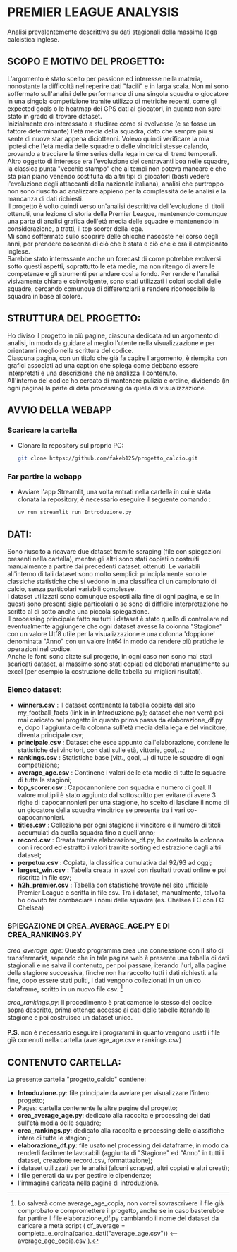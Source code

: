 # PREMIER LEAGUE ANALYSIS
Analisi prevalentemente descrittiva su dati stagionali della massima lega calcistica inglese.

## SCOPO E MOTIVO DEL PROGETTO:
L'argomento è stato scelto per passione ed interesse nella materia, nonostante la difficoltà nel reperire dati "facili" e in larga scala.
Non mi sono soffermato sull'analisi delle performance di una singola squadra o giocatore in una singola competizione tramite utilizzo di metriche recenti, come gli expected goals o le heatmap dei GPS dati ai giocatori, in quanto non sarei stato in grado di trovare dataset. <br>
Inizialmente ero interessato a studiare come si evolvesse (e se fosse un fattore determinante) l'età media della squadra, dato che sempre più si sente di nuove star appena diciottenni. Volevo quindi verificare la mia ipotesi che l'età media delle squadre o delle vincitrici stesse calando, provando a tracciare la time series della lega in cerca di trend temporali. <br>
Altro oggetto di interesse era l'evoluzione del centravanti boa nelle squadre, la classica punta "vecchio stampo" che ai tempi non poteva mancare e che sta pian piano venendo sostituita da altri tipi di giocatori (basti vedere l'evoluzione degli attaccanti della nazionale italiana), analisi che purtroppo non sono riuscito ad analizzare appieno per la complessità delle analisi e la mancanza di dati richiesti. <br>
Il progetto è volto quindi verso un'analisi descrittiva dell'evoluzione di titoli ottenuti, una lezione di storia della Premier League, mantenendo comunque una parte di analisi grafica dell'età media delle squadre e mantenendo in considerazione, a tratti, il top scorer della lega. <br>
Mi sono soffermato sullo scoprire delle chicche nascoste nel corso degli anni, per prendere coscenza di ciò che è stata e ciò che è ora il campionato inglese. <br>
Sarebbe stato interessante anche un forecast di come potrebbe evolversi sotto questi aspetti, soprattutto le età medie, ma non ritengo di avere le competenze e gli strumenti per andare così a fondo.
Per rendere l'analisi visivamente chiara e coinvolgente, sono stati utilizzati i colori sociali delle squadre, cercando comunque di differenziarli e rendere riconoscibile la squadra in base al colore.

## STRUTTURA DEL PROGETTO:
Ho diviso il progetto in più pagine, ciascuna dedicata ad un argomento di analisi, in modo da guidare al meglio l'utente nella visualizzazione e per orientarmi meglio nella scrittura del codice. <br> Ciascuna pagina, con un titolo che già fa capire l'argomento, è riempita con grafici associati ad una caption che spiega come debbano essere interpretati e una descrizione che ne analizza il contenuto. <br>
All'interno del codice ho cercato di mantenere pulizia e ordine, dividendo (in ogni pagina) la parte di data processing da quella di visualizzazione.

## AVVIO DELLA WEBAPP

### Scaricare la cartella
 - Clonare la repository sul proprio PC:
   
     ```bash
     git clone https://github.com/fakeb125/progetto_calcio.git
     ```
     
### Far partire la webapp
 - Avviare l'app Streamlit, una volta entrati nella cartella in cui è stata clonata la repository, è necessario eseguire il seguente comando  :
   
     ```bash
     uv run streamlit run Introduzione.py
     ```

## DATI:
Sono riuscito a ricavare due dataset tramite scraping (file con spiegazioni presenti nella cartella), mentre gli altri sono stati copiati o costruiti manualmente a partire dai precedenti dataset.
ottenuti. Le variabili all'interno di tali dataset sono molto semplici: principlamente sono le classiche statistiche che si vedono in una classifica di un campionato di calcio, senza particolari variabili complesse. <br>
I dataset utilizzati sono comunque esposti alla fine di ogni pagina, e se in questi sono presenti sigle particolari o se sono di difficile interpretazione ho scritto al di sotto anche una piccola spiegazione.<br>
Il processing principale fatto su tutti i dataset è stato quello di controllare ed eventualmente aggiungere che ogni dataset avesse la colonna "Stagione" con un valore Utf8 utile per la visualizzazione e una colonna 'doppione' denominata "Anno" con un valore Int64 in modo da rendere più pratiche le operazioni nel codice.<br>
Anche le fonti sono citate sul progetto, in ogni caso non sono mai stati scaricati dataset, al massimo sono stati copiati ed eleborati manualmente su excel (per esempio la costruzione delle tabella sui migliori risultati).
### Elenco dataset:
- **winners.csv** : Il dataset contenente la tabella copiata dal sito my_football_facts (link in in Introduzione.py); dataset che non verrà poi mai caricato nel progetto in quanto prima passa da elaborazione_df.py e, dopo l'aggiunta della colonna sull'età media della lega e del vincitore, diventa principale.csv;
- **principale.csv** : Dataset che esce appunto dall'elaborazione, contiene le statistiche dei vincitori, con dati sulle età, vittorie, goal,...;
- **rankings.csv** : Statistiche base (vitt., goal,...) di tutte le squadre di ogni competizione;
- **average_age.csv** : Continene i valori delle età medie di tutte le squadre di tutte le stagioni;
- **top_scorer.csv** : Capocannoniere con squadra e numero di goal. Il valore multipli è stato aggiunto dal sottoscritto per evitare di avere 3 righe di capocannonieri per una stagione, ho scelto di lasciare il nome di un giocatore della squadra vincitrice se presente tra i vari co-capocannonieri.
- **titles.csv** : Colleziona per ogni stagione il vincitore e il numero di titoli accumulati da quella squadra fino a quell'anno;
- **record.csv** : Creata tramite elaborazione_df.py, ho costruito la colonna con i record ed estratto i valori tramite sorting ed estrazione dagli altri dataset;
- **perpetua.csv** : Copiata, la classifica cumulativa dal 92/93 ad oggi;
- **largest_win.csv** : Tabella creata in excel con risultati trovati online e poi riscritta in file csv;
- **h2h_premier.csv** : Tabella con statistiche trovate nel sito ufficiale Premier League e scritta in file csv.
Tra i dataset, manualmente, talvolta ho dovuto far combaciare i nomi delle squadre (es. Chelsea FC con FC Chelsea)

### SPIEGAZIONE DI CREA_AVERAGE_AGE.PY E DI CREA_RANKINGS.PY
*crea_average_age*:
Questo programma crea una connessione con il sito di transfermarkt, sapendo che in tale pagina web è presente una tabella di dati stagionali e ne salva il contenuto, per poi passare, iterando l'url, alla pagine della stagione successiva, finche non ha raccolto tutti i dati richiesti. alla fine, dopo essere stati puliti, i dati vengono collezionati in un unico dataframe, scritto in un nuovo file csv. [^1]

*crea_rankings.py*:
Il procedimento è praticamente lo stesso del codice sopra descritto, prima ottengo accesso ai dati delle tabelle iterando la stagione e poi costruisco un dataset unico.<br><br>
**P.S.** non è necessario eseguire i programmi in quanto vengono usati i file già conenuti nella cartella (average_age.csv e rankings.csv) 

[^1]:Lo salverà come average_age_copia, non vorrei sovrascrivere il file già comprobato e compromettere il progetto, anche se in caso basterebbe far partire il file elaborazione_df.py cambiando il nome del dataset da caricare a metà script (  df_average = completa_e_ordina(carica_dati("average_age.csv"))   <-- average_age_copia.csv  ).

## CONTENUTO CARTELLA:
La presente cartella "progetto_calcio" contiene:
- **Introduzione.py**: file principale da avviare per visualizzare l'intero progetto;
- Pages: cartella contenente le altre pagine del progetto;
- **crea_average_age.py**: dedicato alla raccolta e processing dei dati sull'età media delle squadre;
- **crea_rankings.py**: dedicato alla raccolta e processing delle classifiche intere di tutte le stagioni;
- **elaborazione_df.py**: file usato nel processing dei dataframe, in modo da renderli facilmente lavorabili 
        (aggiunta di "Stagione" ed "Anno" in tutti i dataset, creazione record.csv, formattazione);
- i dataset utilizzati per le analisi (alcuni scraped, altri copiati e altri creati);
- i file generati da uv per gestire le dipendenze;
- l'immagine caricata nella pagine di introduzione.
